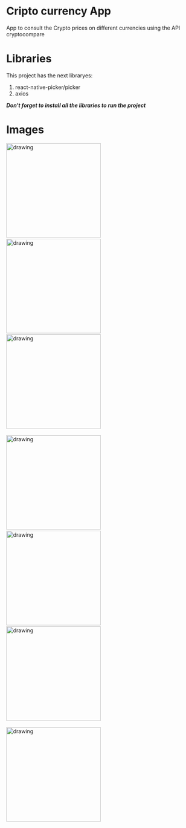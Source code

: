 # Cripto currency App  
  App to consult the Crypto prices on different currencies using the API cryptocompare  
  
# Libraries

This project has the next libraryes:

1. react-native-picker/picker
2. axios

***Don't forget to install all the libraries to run the project***

# Images

<img src="ImageApp/Screenshot_1668648223.png" alt="drawing" width="250"/> &nbsp;&nbsp;&nbsp;&nbsp;
<img src="ImageApp/Screenshot_1668648227.png" alt="drawing" width="250"/> &nbsp;&nbsp;&nbsp;&nbsp; 
<img src="ImageApp/Screenshot_1668648230.png" alt="drawing" width="250"/> &nbsp;&nbsp;&nbsp;&nbsp;  
 
 
<img src="ImageApp/Screenshot_1668648235.png" alt="drawing" width="250"/> &nbsp;&nbsp;&nbsp;&nbsp;
<img src="ImageApp/Screenshot_1668648246.png" alt="drawing" width="250"/> &nbsp;&nbsp;&nbsp;&nbsp;
<img src="ImageApp/Screenshot_1668648252.png" alt="drawing" width="250"/> &nbsp;&nbsp;&nbsp;&nbsp;


<img src="ImageApp/Screenshot_1668648266.png" alt="drawing" width="250"/> &nbsp;&nbsp;&nbsp;&nbsp;
 
 

